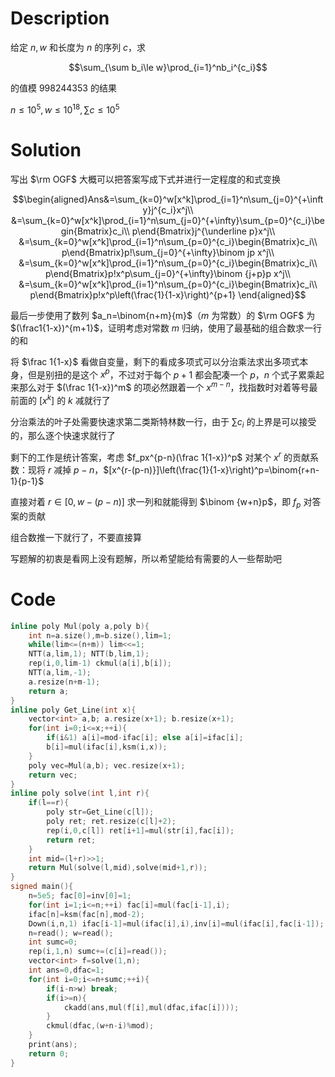 # Description

给定 $n,w$ 和长度为 $n$ 的序列 $c$，求

$$\sum_{\sum b_i\le w}\prod_{i=1}^nb_i^{c_i}$$

的值模 $998244353$ 的结果

$n\le 10^5,w\le 10^18,\sum c\le 10^5$

# Solution

写出 $\rm OGF$ 大概可以把答案写成下式并进行一定程度的和式变换

$$\begin{aligned}Ans&=\sum_{k=0}^w[x^k]\prod_{i=1}^n\sum_{j=0}^{+\infty}j^{c_i}x^j\\
&=\sum_{k=0}^w[x^k]\prod_{i=1}^n\sum_{j=0}^{+\infty}\sum_{p=0}^{c_i}\begin{Bmatrix}c_i\\ p\end{Bmatrix}j^{\underline p}x^j\\
&=\sum_{k=0}^w[x^k]\prod_{i=1}^n\sum_{p=0}^{c_i}\begin{Bmatrix}c_i\\ p\end{Bmatrix}p!\sum_{j=0}^{+\infty}\binom jp x^j\\
&=\sum_{k=0}^w[x^k]\prod_{i=1}^n\sum_{p=0}^{c_i}\begin{Bmatrix}c_i\\ p\end{Bmatrix}p!x^p\sum_{j=0}^{+\infty}\binom {j+p}p x^j\\
&=\sum_{k=0}^w[x^k]\prod_{i=1}^n\sum_{p=0}^{c_i}\begin{Bmatrix}c_i\\ p\end{Bmatrix}p!x^p\left(\frac{1}{1-x}\right)^{p+1}
\end{aligned}$$

最后一步使用了数列 $a_n=\binom{n+m}{m}$（$m$ 为常数）的 $\rm OGF$ 为 $(\frac1{1-x})^{m+1}$，证明考虑对常数 $m$ 归纳，使用了最基础的组合数求一行的和

将 $\frac 1{1-x}$ 看做自变量，剩下的看成多项式可以分治乘法求出多项式本身，但是别扭的是这个 $x^p$，不过对于每个 $p+1$ 都会配凑一个 $p$，$n$ 个式子累乘起来那么对于 $(\frac 1{1-x})^m$ 的项必然跟着一个 $x^{m-n}$，找指数时对着等号最前面的 $[x^k]$ 的 $k$ 减就行了

分治乘法的叶子处需要快速求第二类斯特林数一行，由于 $\sum c_i$ 的上界是可以接受的，那么逐个快速求就行了

剩下的工作是统计答案，考虑 $f_px^{p-n}(\frac 1{1-x})^p$ 对某个 $x^{r}$ 的贡献系数：现将 $r$ 减掉 $p-n$，$[x^{r-(p-n)}]\left(\frac{1}{1-x}\right)^p=\binom{r+n-1}{p-1}$ 

直接对着 $r\in[0,w-(p-n)]$ 求一列和就能得到 $\binom {w+n}p$，即 $f_p$ 对答案的贡献

组合数推一下就行了，不要直接算

写题解的初衷是看网上没有题解，所以希望能给有需要的人一些帮助吧

# Code

```cpp
inline poly Mul(poly a,poly b){
    int n=a.size(),m=b.size(),lim=1;
    while(lim<=(n+m)) lim<<=1;
    NTT(a,lim,1); NTT(b,lim,1);
    rep(i,0,lim-1) ckmul(a[i],b[i]);
    NTT(a,lim,-1);
    a.resize(n+m-1);
    return a;
}
inline poly Get_Line(int x){
    vector<int> a,b; a.resize(x+1); b.resize(x+1);
    for(int i=0;i<=x;++i){
        if(i&1) a[i]=mod-ifac[i]; else a[i]=ifac[i];
        b[i]=mul(ifac[i],ksm(i,x));
    }
    poly vec=Mul(a,b); vec.resize(x+1);
    return vec;
}
inline poly solve(int l,int r){
    if(l==r){
        poly str=Get_Line(c[l]);
        poly ret; ret.resize(c[l]+2);
        rep(i,0,c[l]) ret[i+1]=mul(str[i],fac[i]);
        return ret;
    }
    int mid=(l+r)>>1;
    return Mul(solve(l,mid),solve(mid+1,r));
}
signed main(){
    n=5e5; fac[0]=inv[0]=1; 
    for(int i=1;i<=n;++i) fac[i]=mul(fac[i-1],i);
    ifac[n]=ksm(fac[n],mod-2);
    Down(i,n,1) ifac[i-1]=mul(ifac[i],i),inv[i]=mul(ifac[i],fac[i-1]);
    n=read(); w=read(); 
    int sumc=0;
    rep(i,1,n) sumc+=(c[i]=read());
    vector<int> f=solve(1,n);
    int ans=0,dfac=1;
    for(int i=0;i<=n+sumc;++i){
        if(i-n>w) break;
        if(i>=n){
            ckadd(ans,mul(f[i],mul(dfac,ifac[i])));
        }
        ckmul(dfac,(w+n-i)%mod);
    }
    print(ans);
    return 0;
}
```